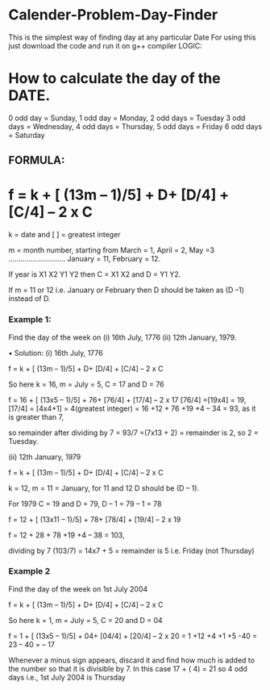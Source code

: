 # Calender-Problem-Day-Finder
This is the simplest way of finding day at any particular Date
For using this just download the code and run it on g++ compiler
LOGIC:
# How to calculate the day of the DATE.
0 odd day = Sunday,
1 odd day = Monday,
2 odd days = Tuesday
3 odd days = Wednesday,
4 odd days = Thursday,
5 odd days = Friday
6 odd days = Saturday

## FORMULA:
# f = k + [ (13m – 1)/5] + D+ [D/4] + [C/4] – 2 x C

k = date and [ ] = greatest integer

m = month number, starting from March = 1, April = 2, May =3
………………………. January = 11, February = 12.

If year is X1 X2 Y1 Y2 then C = X1 X2 and D = Y1 Y2.

If m = 11 or 12 i.e. January or February then D should be taken
as (D –1) instead of D.


### Example 1:
Find the day of the week on (i) 16th July, 1776 (ii) 12th January, 1979.

• Solution:
(i) 16th July, 1776

f = k + [ (13m – 1)/5] + D+ [D/4] + [C/4] – 2 x C

So here k = 16, m = July = 5, C = 17 and D = 76

f = 16 + [ (13x5 – 1)/5] + 76+ [76/4] + [17/4] – 2 x 17
[76/4] =[19x4] = 19, [17/4] = [4x4+1] = 4(greatest integer)
= 16 +12 + 76 +19 +4 – 34 = 93, as it is greater than 7,

so remainder after dividing by 7 = 93/7 =(7x13 + 2) = remainder is 2, so 2 = Tuesday.


(ii) 12th January, 1979

f = k + [ (13m – 1)/5] + D+ [D/4] + [C/4] – 2 x C

k = 12, m = 11 = January, for 11 and 12 D should be (D – 1).

For 1979 C = 19 and D = 79, D – 1 = 79 – 1 = 78

f = 12 + [ (13x11 – 1)/5] + 78+ [78/4] + [19/4] – 2 x 19

f = 12 + 28 + 78 +19 +4 – 38 = 103,

dividing by 7 (103/7) = 14x7 + 5 = remainder is 5 i.e. Friday (not Thursday)


### Example 2
Find the day of the week on 1st July 2004

f = k + [ (13m – 1)/5] + D+ [D/4] + [C/4] – 2 x C

So here k = 1, m = July = 5, C = 20 and D = 04

f = 1 + [ (13x5 – 1)/5] + 04+ [04/4] + [20/4] – 2 x 20
= 1 +12 +4 +1 +5 -40
= 23 – 40 = – 17

Whenever a minus sign appears, discard it and find how much is added to the number so that it is divisible by 7.
In this case 17 + ( 4) = 21 so 4 odd days i.e., 1st July 2004 is Thursday
